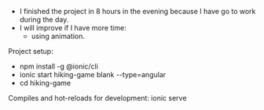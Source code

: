- I finished the project in 8 hours in the evening because I have go to work during the day.
- I will improve if I have more time:
    + using animation.


Project setup:
   - npm install -g @ionic/cli
   - ionic start hiking-game blank --type=angular
   - cd hiking-game

Compiles and hot-reloads for development:
    ionic serve
